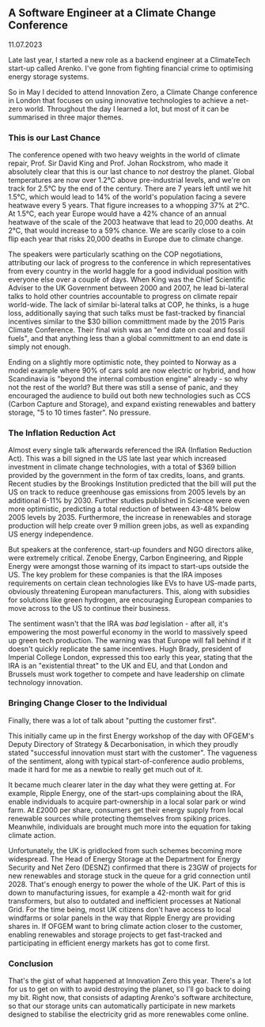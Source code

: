 ## A Software Engineer at a Climate Change Conference

11.07.2023

Late last year, I started a new role as a backend engineer at a ClimateTech start-up called Arenko. I've gone from fighting financial crime to optimising energy storage systems.

So in May I decided to attend Innovation Zero, a Climate Change conference in London that focuses on using innovative technologies to achieve a net-zero world. Throughout the day I learned a lot, but most of it can be summarised in three major themes.

### This is our Last Chance

The conference opened with two heavy weights in the world of climate repair, Prof. Sir David King and Prof. Johan Rockstrom, who made it absolutely clear that this is our last chance to _not_ destroy the planet. Global temperatures are now over 1.2°C above pre-industrial levels, and we're on track for 2.5°C by the end of the century. There are 7 years left until we hit 1.5°C, which would lead to 14% of the world's population facing a severe heatwave every 5 years. That figure increases to a whopping 37% at 2°C. At 1.5°C, each year Europe would have a 42% chance of an annual heatwave of the scale of the 2003 heatwave that lead to 20,000 deaths. At 2°C, that would increase to a 59% chance. We are scarily close to a coin flip each year that risks 20,000 deaths in Europe due to climate change.

The speakers were particularly scathing on the COP negotiations, attributing our lack of progress to the conference in which representatives from every country in the world haggle for a good individual position with everyone else over a couple of days. When King was the Chief Scientific Adviser to the UK Government between 2000 and 2007, he lead bi-lateral talks to hold other countries accountable to progress on climate repair world-wide. The lack of similar bi-lateral talks at COP, he thinks, is a huge loss, additionally saying that such talks must be fast-tracked by financial incentives similar to the $30 billion committment made by the 2015 Paris Climate Conference. Their final wish was an "end date on coal and fossil fuels", and that anything less than a global committment to an end date is simply not enough.

Ending on a slightly more optimistic note, they pointed to Norway as a model example where 90% of cars sold are now electric or hybrid, and how Scandinavia is "beyond the internal combustion engine" already - so why not the rest of the world? But there was still a sense of panic, and they encouraged the audience to build out both new technologies such as CCS (Carbon Capture and Storage), and expand existing renewables and battery storage, "5 to 10 times faster". No pressure.

### The Inflation Reduction Act

Almost every single talk afterwards referenced the IRA (Inflation Reduction Act). This was a bill signed in the US late last year which increased investment in climate change technologies, with a total of $369 billion provided by the government in the form of tax credits, loans, and grants. Recent studies by the Brookings Institution predicted that the bill will put the US on track to reduce greenhouse gas emissions from 2005 levels by an additional 6-11% by 2030. Further studies published in Science were even more optimistic, predicting a total reduction of between 43-48% below 2005 levels by 2035. Furthermore, the increase in renewables and storage production will help create over 9 million green jobs, as well as expanding US energy independence.

But speakers at the conference, start-up founders and NGO directors alike, were extremely critical. Zenobe Energy, Carbon Engineering, and Ripple Energy were amongst those warning of its impact to start-ups outside the US. The key problem for these companies is that the IRA imposes requirements on certain clean technologies like EVs to have US-made parts, obviously threatening European manufacturers. This, along with subsidies for solutions like green hydrogen, are encouraging European companies to move across to the US to continue their business.

The sentiment wasn't that the IRA was _bad_ legislation - after all, it's empowering the most powerful economy in the world to massively speed up green tech production. The warning was that Europe will fall behind if it doesn't quickly replicate the same incentives. Hugh Brady, president of Imperial College London, expressed this too early this year, stating that the IRA is an "existential threat" to the UK and EU, and that London and Brussels must work together to compete and have leadership on climate technology innovation.

### Bringing Change Closer to the Individual

Finally, there was a lot of talk about "putting the customer first".

This initially came up in the first Energy workshop of the day with OFGEM's Deputy Directory of Strategy & Decarbonisation, in which they proudly stated "successful innovation must start with the customer". The vagueness of the sentiment, along with typical start-of-conference audio problems, made it hard for me as a newbie to really get much out of it.

It became much clearer later in the day what they were getting at. For example, Ripple Energy, one of the start-ups complaining about the IRA, enable individuals to acquire part-ownership in a local solar park or wind farm. At £2000 per share, consumers get their energy supply from local renewable sources while protecting themselves from spiking prices. Meanwhile, individuals are brought much more into the equation for taking climate action.

Unfortunately, the UK is gridlocked from such schemes becoming more widespread. The Head of Energy Storage at the Department for Energy Security and Net Zero (DESNZ) confirmed that there is 23GW of projects for new renewables and storage stuck in the queue for a grid connection until 2028. That's enough energy to power the whole of the UK. Part of this is down to manufacturing issues, for example a 42-month wait for grid transformers, but also to outdated and inefficient processes at National Grid. For the time being, most UK citizens don't have access to local windfarms or solar panels in the way that Ripple Energy are providing shares in. If OFGEM want to bring climate action closer to the customer, enabling renewables and storage projects to get fast-tracked and participating in efficient energy markets has got to come first.

### Conclusion

That's the gist of what happened at Innovation Zero this year. There's a lot for us to get on with to avoid destroying the planet, so I'll go back to doing my bit. Right now, that consists of adapting Arenko's software architecture, so that our storage units can automatically participate in new markets designed to stabilise the electricity grid as more renewables come online.
